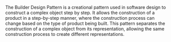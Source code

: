 The Builder Design Pattern is a creational pattern used in software design to construct a complex object step by step. It allows the construction of a product in a step-by-step manner, where the construction process can change based on the type of product being built. This pattern separates the construction of a complex object from its representation, allowing the same construction process to create different representations.

